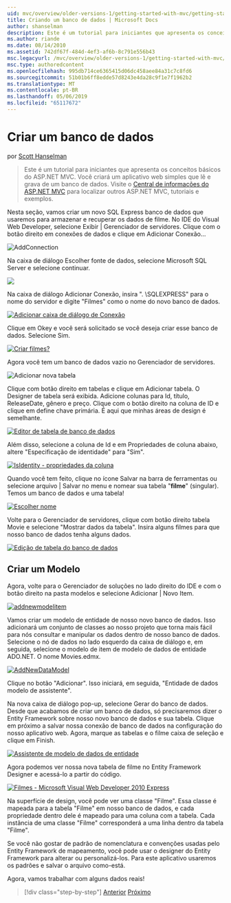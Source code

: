 ```yaml
---
uid: mvc/overview/older-versions-1/getting-started-with-mvc/getting-started-with-mvc-part4
title: Criando um banco de dados | Microsoft Docs
author: shanselman
description: Este é um tutorial para iniciantes que apresenta os conceitos básicos do ASP.NET MVC. Crie um aplicativo web simples que lê e grava de um banco de dados.
ms.author: riande
ms.date: 08/14/2010
ms.assetid: 742df67f-484d-4ef3-af6b-8c791e556b43
msc.legacyurl: /mvc/overview/older-versions-1/getting-started-with-mvc/getting-started-with-mvc-part4
msc.type: authoredcontent
ms.openlocfilehash: 995db714ce6365415d06dc458aee84a31c7c8fd6
ms.sourcegitcommit: 51b01b6ff8edde57d8243e4da28c9f1e7f1962b2
ms.translationtype: MT
ms.contentlocale: pt-BR
ms.lasthandoff: 05/06/2019
ms.locfileid: "65117672"
---
```

# <a name="creating-a-database"></a>Criar um banco de dados

por [Scott Hanselman](https://github.com/shanselman)

> Este é um tutorial para iniciantes que apresenta os conceitos básicos do ASP.NET MVC. Você criará um aplicativo web simples que lê e grava de um banco de dados. Visite o [Central de informações do ASP.NET MVC](../../../index.md) para localizar outros ASP.NET MVC, tutoriais e exemplos.

Nesta seção, vamos criar um novo SQL Express banco de dados que usaremos para armazenar e recuperar os dados de filme. No IDE do Visual Web Developer, selecione Exibir | Gerenciador de servidores. Clique com o botão direito em conexões de dados e clique em Adicionar Conexão...

![AddConnection](getting-started-with-mvc-part4/_static/image1.png)

Na caixa de diálogo Escolher fonte de dados, selecione Microsoft SQL Server e selecione continuar.

![](getting-started-with-mvc-part4/_static/image2.png)

Na caixa de diálogo Adicionar Conexão, insira ". \SQLEXPRESS" para o nome do servidor e digite "Filmes" como o nome do novo banco de dados.

[![Adicionar caixa de diálogo de Conexão](getting-started-with-mvc-part4/_static/image4.png)](getting-started-with-mvc-part4/_static/image3.png)

Clique em Okey e você será solicitado se você deseja criar esse banco de dados. Selecione Sim.

[![Criar filmes?](getting-started-with-mvc-part4/_static/image6.png)](getting-started-with-mvc-part4/_static/image5.png)

Agora você tem um banco de dados vazio no Gerenciador de servidores.

![Adicionar nova tabela](getting-started-with-mvc-part4/_static/image7.png)

Clique com botão direito em tabelas e clique em Adicionar tabela. O Designer de tabela será exibida. Adicione colunas para Id, título, ReleaseDate, gênero e preço. Clique com o botão direito na coluna de ID e clique em define chave primária. É aqui que minhas áreas de design é semelhante.

[![Editor de tabela de banco de dados](getting-started-with-mvc-part4/_static/image9.png)](getting-started-with-mvc-part4/_static/image8.png)

Além disso, selecione a coluna de Id e em Propriedades de coluna abaixo, altere "Especificação de identidade" para "Sim".

[![IsIdentity - propriedades da coluna](getting-started-with-mvc-part4/_static/image11.png)](getting-started-with-mvc-part4/_static/image10.png)

Quando você tem feito, clique no ícone Salvar na barra de ferramentas ou selecione arquivo | Salvar no menu e nomear sua tabela "**filme**" (singular). Temos um banco de dados e uma tabela!

[![Escolher nome](getting-started-with-mvc-part4/_static/image13.png)](getting-started-with-mvc-part4/_static/image12.png)

Volte para o Gerenciador de servidores, clique com botão direito tabela Movie e selecione "Mostrar dados da tabela". Insira alguns filmes para que nosso banco de dados tenha alguns dados.

[![Edição de tabela do banco de dados](getting-started-with-mvc-part4/_static/image15.png)](getting-started-with-mvc-part4/_static/image14.png)

## <a name="creating-a-model"></a>Criar um Modelo

Agora, volte para o Gerenciador de soluções no lado direito do IDE e com o botão direito na pasta modelos e selecione Adicionar | Novo Item.

[![addnewmodelitem](getting-started-with-mvc-part4/_static/image17.png)](getting-started-with-mvc-part4/_static/image16.png)

Vamos criar um modelo de entidade de nosso novo banco de dados. Isso adicionará um conjunto de classes ao nosso projeto que torna mais fácil para nós consultar e manipular os dados dentro de nosso banco de dados. Selecione o nó de dados no lado esquerdo da caixa de diálogo e, em seguida, selecione o modelo de item de modelo de dados de entidade ADO.NET. O nome Movies.edmx.

[![AddNewDataModel](getting-started-with-mvc-part4/_static/image19.png)](getting-started-with-mvc-part4/_static/image18.png)

Clique no botão "Adicionar". Isso iniciará, em seguida, "Entidade de dados modelo de assistente".

Na nova caixa de diálogo pop-up, selecione Gerar do banco de dados. Desde que acabamos de criar um banco de dados, só precisaremos dizer o Entity Framework sobre nosso novo banco de dados e sua tabela. Clique em próximo a salvar nossa conexão de banco de dados na configuração do nosso aplicativo web. Agora, marque as tabelas e o filme caixa de seleção e clique em Finish.

[![Assistente de modelo de dados de entidade](getting-started-with-mvc-part4/_static/image21.png)](getting-started-with-mvc-part4/_static/image20.png)

Agora podemos ver nossa nova tabela de filme no Entity Framework Designer e acessá-lo a partir do código.

[![Filmes - Microsoft Visual Web Developer 2010 Express](getting-started-with-mvc-part4/_static/image23.png)](getting-started-with-mvc-part4/_static/image22.png)

Na superfície de design, você pode ver uma classe "Filme". Essa classe é mapeada para a tabela "Filme" em nosso banco de dados, e cada propriedade dentro dele é mapeado para uma coluna com a tabela. Cada instância de uma classe "Filme" corresponderá a uma linha dentro da tabela "Filme".

Se você não gostar de padrão de nomenclatura e convenções usadas pelo Entity Framework de mapeamento, você pode usar o designer do Entity Framework para alterar ou personalizá-los. Para este aplicativo usaremos os padrões e salvar o arquivo como-está.

Agora, vamos trabalhar com alguns dados reais!

> [!div class="step-by-step"]
> [Anterior](getting-started-with-mvc-part3.md)
> [Próximo](getting-started-with-mvc-part5.md)
